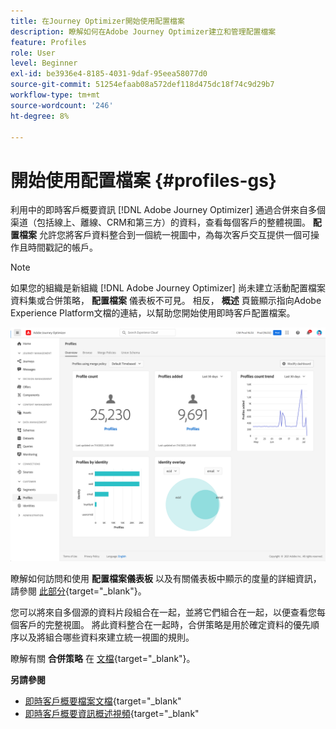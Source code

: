 ```yaml
---
title: 在Journey Optimizer開始使用配置檔案
description: 瞭解如何在Adobe Journey Optimizer建立和管理配置檔案
feature: Profiles
role: User
level: Beginner
exl-id: be3936e4-8185-4031-9daf-95eea58077d0
source-git-commit: 51254efaab08a572def118d475dc18f74c9d29b7
workflow-type: tm+mt
source-wordcount: '246'
ht-degree: 8%

---
```


# 開始使用配置檔案 {#profiles-gs}

利用中的即時客戶概要資訊 [!DNL Adobe Journey Optimizer] 通過合併來自多個渠道（包括線上、離線、CRM和第三方）的資料，查看每個客戶的整體視圖。 **配置檔案** 允許您將客戶資料整合到一個統一視圖中，為每次客戶交互提供一個可操作且時間戳記的帳戶。

>[!NOTE]
>
>如果您的組織是新組織 [!DNL Adobe Journey Optimizer] 尚未建立活動配置檔案資料集或合併策略， **配置檔案** 儀表板不可見。 相反， **概述** 頁籤顯示指向Adobe Experience Platform文檔的連結，以幫助您開始使用即時客戶配置檔案。

![](../assets/profiles-home.png)

瞭解如何訪問和使用 **配置檔案儀表板** 以及有關儀表板中顯示的度量的詳細資訊，請參閱 [此部分](https://experienceleague.adobe.com/docs/experience-platform/profile/ui/user-guide.html?lang=zh-Hant){target=&quot;_blank&quot;}。

您可以將來自多個源的資料片段組合在一起，並將它們組合在一起，以便查看您每個客戶的完整視圖。 將此資料整合在一起時，合併策略是用於確定資料的優先順序以及將組合哪些資料來建立統一視圖的規則。

瞭解有關 **合併策略** 在 [文檔](https://experienceleague.adobe.com/docs/experience-platform/profile/merge-policies/ui-guide.html){target=&quot;_blank&quot;}。

**另請參閱**

* [即時客戶概要檔案文檔](https://experienceleague.adobe.com/docs/experience-platform/query/home.html?lang=zh-Hant){target=&quot;_blank&quot;
* [即時客戶概要資訊概述視頻](https://experienceleague.adobe.com/docs/experience-platform/profile/home.html?lang=zh-Hant){target=&quot;_blank&quot;

